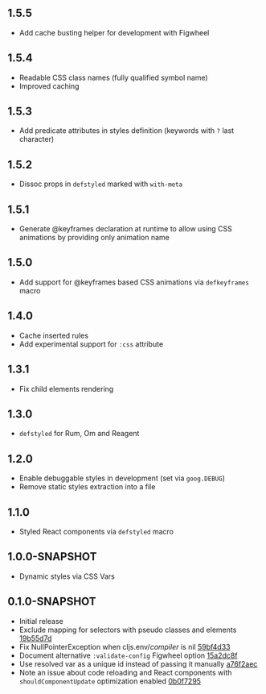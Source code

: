 ## 1.5.5
- Add cache busting helper for development with Figwheel

## 1.5.4
- Readable CSS class names (fully qualified symbol name)
- Improved caching

## 1.5.3
- Add predicate attributes in styles definition (keywords with `?` last character)

## 1.5.2
- Dissoc props in `defstyled` marked with `with-meta`

## 1.5.1
- Generate @keyframes declaration at runtime to allow using CSS animations by providing only animation name

## 1.5.0
- Add support for @keyframes based CSS animations via `defkeyframes` macro

## 1.4.0
- Cache inserted rules
- Add experimental support for `:css` attribute

## 1.3.1
- Fix child elements rendering

## 1.3.0
- `defstyled` for Rum, Om and Reagent

## 1.2.0
- Enable debuggable styles in development (set via `goog.DEBUG`)
- Remove static styles extraction into a file

## 1.1.0
- Styled React components via `defstyled` macro

## 1.0.0-SNAPSHOT
- Dynamic styles via CSS Vars

## 0.1.0-SNAPSHOT
- Initial release
- Exclude mapping for selectors with pseudo classes and elements [19b55d7d](https://github.com/roman01la/cljss/commit/19b55d7dcd8053dbd35fdcc7f4ec3de0ab4396e0)
- Fix NullPointerException when cljs.env/*compiler* is nil [59bf4d33](https://github.com/roman01la/cljss/commit/59bf4d3346f6af55322511df8b0de8e9dc0640ed)
- Document alternative `:validate-config` Figwheel option [15a2dc8f](https://github.com/roman01la/cljss/commit/15a2dc8fda08b3fe9a58f794712add412ec8a676)
- Use resolved var as a unique id instead of passing it manually [a76f2aec](https://github.com/roman01la/cljss/commit/a76f2aeccc94e5c29b47511286cfadaab7ce6936)
- Note an issue about code reloading and React components with `shouldComponentUpdate` optimization enabled [0b0f7295](https://github.com/roman01la/cljss/commit/0b0f7295c876574107f1ca86191363b3e89b11e8)
